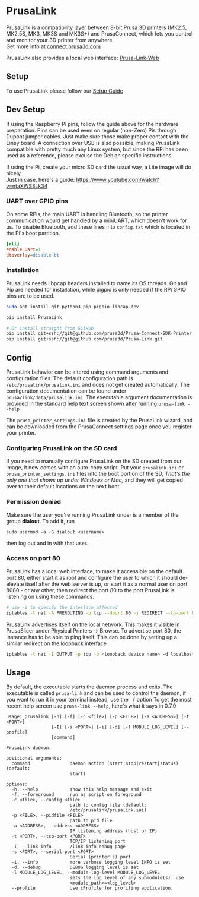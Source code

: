 # PrusaLink

PrusaLink is a compatibility layer between 8-bit Prusa 3D printers 
(MK2.5, MK2.5S, MK3, MK3S and MK3S+) and PrusaConnect, which lets you
control and monitor your 3D printer from anywhere.  
Get more info at [connect.prusa3d.com](https://connect.prusa3d.com/)

PrusaLink also provides a local web interface: 
[Prusa-Link-Web](https://github.com/prusa3d/Prusa-Link-Web)


## Setup
To use PrusaLink please follow our
[Setup Guide](https://help.prusa3d.com/guide/prusalink-and-prusa-connect-mk3-s-_221744)

## Dev Setup
If using the Raspberry Pi pins, follow the guide above for the hardware
preparation. Pins can be used even on regular (non-Zero) Pis 
through Dupont jumper cables. Just make sure those make proper contact 
with the Einsy board. A connection over USB is also possible,
making PrusaLink compatible with pretty much any Linux system, 
but since the RPi has been used as a reference, please excuse the Debian
specific instructions.

If using the Pi, create your micro SD card the usual way,
a Lite image will do nicely.  
Just in case, here's a guide: https://www.youtube.com/watch?v=ntaXWS8Lk34

### UART over GPIO pins
On some RPis, the main UART is handling Bluetooth, so the printer 
communication would get handled by a miniUART, which doesn't work for us.
To disable Bluetooth, add these lines into `config.txt` which is located in 
the Pi's boot partition.
```ini
[all]
enable_uart=1
dtoverlay=disable-bt
```

### Installation
PrusaLink needs libpcap headers installed to name its OS threads.
Git and Pip are needed for installation, while pigpio is only needed if the 
RPi GPIO pins are to be used.

```bash
sudo apt install git python3-pip pigpio libcap-dev

pip install PrusaLink

# Or install straight from GitHub
pip install git+ssh://git@github.com/prusa3d/Prusa-Connect-SDK-Printer.git
pip install git+ssh://git@github.com/prusa3d/Prusa-Link.git
```

## Config
PrusaLink behavior can be altered using command arguments and configuration 
files. The default configuration path is `/etc/prusalink/prusalink.ini` and 
does not get created automatically. The configuration documentation can be 
found under `prusa/link/data/prusalink.ini`. The executable argument 
documentation is provided in the standard help text screen shown after 
running `prusa-link --help`

The `prusa_printer_settings.ini` file is created by the PrusaLink wizard, 
and can be downloaded from the PrusaConnect settings page once you
 register your printer.

### Configuring PrusaLink on the SD card
If you need to manually configure PrusaLink on the SD created from our image, 
it now comes with an auto-copy script. Put your `prusalink.ini` or 
`prusa_printer_settings.ini` files into the boot portion of the SD, 
*That's the only one that shows up under Windows or Mac,*
and they will get copied over to their default locations on the next boot.

### Permission denied
Make sure the user you're running PrusaLink under is a member of the group 
**dialout**. To add it, run

```sudo usermod -a -G dialout <username>```

then log out and in with that user.

### Access on port 80
PrusaLink has a local web interface, to make it accessible 
on the default port 80, either start it as root and configure the user to which
it should de-elevate itself after the web server is up, or start it as a normal
user on port 8080 - or any other, then redirect the port 80 to the port 
PrusaLink is listening on using these commands.

```bash
# use -i to specify the interface affected
iptables -t nat -A PREROUTING -p tcp --dport 80 -j REDIRECT --to-port 8080
```
PrusaLink advertises itself on the local network. This makes it visible
in PrusaSlicer under Physical Printers -> Browse. To advertise port 80, 
the instance has to be able to ping itself. This can be done by setting up a 
similar redirect on the loopback interface
```bash
iptables -t nat -I OUTPUT -p tcp -o <loopback device name> -d localhost --dport 80 -j REDIRECT --to-ports 8080
```

## Usage
By default, the executable starts the daemon process and exits.
The executable is called `prusa-link` and can be used to control the daemon, 
if you want to run it in your terminal instead, use the `-f` option
To get the most recent help screen use `prusa-link --help`, here's
what it says in 0.7.0
```
usage: prusalink [-h] [-f] [-c <file>] [-p <FILE>] [-a <ADDRESS>] [-t <PORT>]
                 [-I] [-s <PORT>] [-i] [-d] [-l MODULE_LOG_LEVEL] [--profile]
                 [command]

PrusaLink daemon.

positional arguments:
  command               daemon action (start|stop|restart|status) (default:
                        start)

options:
  -h, --help            show this help message and exit
  -f, --foreground      run as script on foreground
  -c <file>, --config <file>
                        path to config file (default:
                        /etc/prusalink/prusalink.ini)
  -p <FILE>, --pidfile <FILE>
                        path to pid file
  -a <ADDRESS>, --address <ADDRESS>
                        IP listening address (host or IP)
  -t <PORT>, --tcp-port <PORT>
                        TCP/IP listening port
  -I, --link-info       /link-info debug page
  -s <PORT>, --serial-port <PORT>
                        Serial (printer's) port
  -i, --info            more verbose logging level INFO is set
  -d, --debug           DEBUG logging level is set
  -l MODULE_LOG_LEVEL, --module-log-level MODULE_LOG_LEVEL
                        sets the log level of any submodule(s). use
                        <module_path>=<log_level>
  --profile             Use cProfile for profiling application.
```
